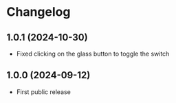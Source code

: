 <!--
SPDX-FileCopyrightText: 2023-2024 Mirian Margiani
SPDX-License-Identifier: GFDL-1.3-or-later
-->

# Changelog

## 1.0.1 (2024-10-30)

- Fixed clicking on the glass button to toggle the switch

## 1.0.0 (2024-09-12)

- First public release
